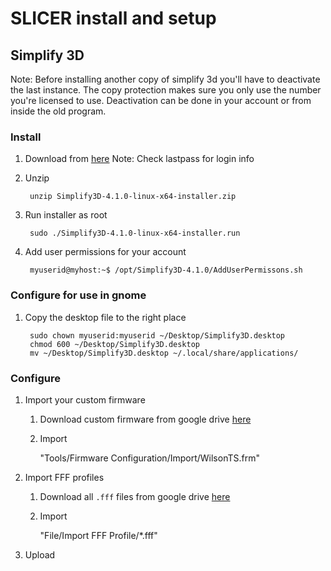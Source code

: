 # SLICER install and setup

## Simplify 3D
Note: Before installing another copy of simplify 3d you'll have to deactivate the last instance.  The copy protection makes sure you only use the number you're licensed to use.  Deactivation can be done in your account or from inside the old program.

### Install
1.  Download from [here](https://www.simplify3d.com)
     Note: Check lastpass for login info
2. Unzip

        unzip Simplify3D-4.1.0-linux-x64-installer.zip 
3. Run installer as root

        sudo ./Simplify3D-4.1.0-linux-x64-installer.run

4. Add user permissions for your account

        myuserid@myhost:~$ /opt/Simplify3D-4.1.0/AddUserPermissons.sh

### Configure for use in gnome

1. Copy the desktop file to the right place

        sudo chown myuserid:myuserid ~/Desktop/Simplify3D.desktop
        chmod 600 ~/Desktop/Simplify3D.desktop
        mv ~/Desktop/Simplify3D.desktop ~/.local/share/applications/

### Configure
1. Import your custom firmware
	1. Download custom firmware from google drive [here](https://drive.google.com/file/d/1Gyy3sLMP8vbDZR3KGyHkDWy2GN9WNqof/view?usp=sharing)

    2. Import

        "Tools/Firmware Configuration/Import/WilsonTS.frm"
    
1. Import FFF profiles
	1. Download all `.fff` files from google drive [here](https://drive.google.com/drive/u/0/folders/1Wc8FOE6dGREPz78OsDsMViDP6AQq866M)

    2. Import

        "File/Import FFF Profile/*.fff"


4. Upload 


<!--stackedit_data:
eyJoaXN0b3J5IjpbLTIwMzAyNTEyNjBdfQ==
-->